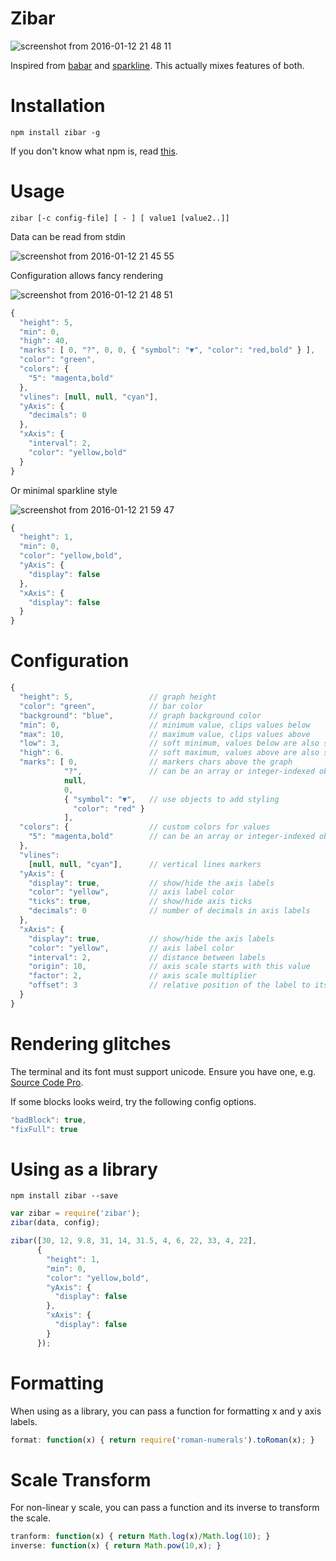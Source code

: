 # Zibar

![screenshot from 2016-01-12 21 48 11](https://cloud.githubusercontent.com/assets/692124/12276730/9e8ace9a-b977-11e5-8628-5b89d6486b00.png)

Inspired from [babar](https://www.npmjs.com/package/babar) and [sparkline](https://www.npmjs.com/package/sparkline). This actually mixes features of both.

# Installation
```
npm install zibar -g
```  
If you don't know what npm is, read [this](https://docs.npmjs.com/getting-started/installing-node).

# Usage
```
zibar [-c config-file] [ - ] [ value1 [value2..]]
```  
Data can be read from stdin

![screenshot from 2016-01-12 21 45 55](https://cloud.githubusercontent.com/assets/692124/12276739/ab60a37e-b977-11e5-94e8-0c370b3e6f8e.png)

Configuration allows fancy rendering

![screenshot from 2016-01-12 21 48 51](https://cloud.githubusercontent.com/assets/692124/12276759/dc1741f8-b977-11e5-9dd2-e551d17eaaf6.png)

```javascript
{
  "height": 5,
  "min": 0,
  "high": 40,
  "marks": [ 0, "?", 0, 0, { "symbol": "▼", "color": "red,bold" } ],
  "color": "green",
  "colors": {
    "5": "magenta,bold"
  },
  "vlines": [null, null, "cyan"],
  "yAxis": {
    "decimals": 0
  },
  "xAxis": {
    "interval": 2,
    "color": "yellow,bold"
  }
}
```

Or minimal sparkline style

![screenshot from 2016-01-12 21 59 47](https://cloud.githubusercontent.com/assets/692124/12276751/d128c0d2-b977-11e5-9ff7-b2bbc95033cb.png)

```javascript
{
  "height": 1,
  "min": 0,
  "color": "yellow,bold",
  "yAxis": {
    "display": false
  },
  "xAxis": {
    "display": false
  }
}
```

# Configuration

```javascript
{
  "height": 5,                 // graph height
  "color": "green",            // bar color
  "background": "blue",        // graph background color
  "min": 0,                    // minimum value, clips values below
  "max": 10,                   // maximum value, clips values above
  "low": 3,                    // soft minimum, values below are also shown
  "high": 6.                   // soft maximum, values above are also shown
  "marks": [ 0,                // markers chars above the graph
            "?",               // can be an array or integer-indexed object
            null,
            0,
            { "symbol": "▼",   // use objects to add styling
              "color": "red" }
            ],
  "colors": {                  // custom colors for values
    "5": "magenta,bold"        // can be an array or integer-indexed object
  },
  "vlines":
    [null, null, "cyan"],      // vertical lines markers
  "yAxis": {
    "display": true,           // show/hide the axis labels
    "color": "yellow",         // axis label color
    "ticks": true,             // show/hide axis ticks
    "decimals": 0              // number of decimals in axis labels
  },
  "xAxis": {
    "display": true,           // show/hide the axis labels
    "color": "yellow",         // axis label color
    "interval": 2,             // distance between labels
    "origin": 10,              // axis scale starts with this value
    "factor": 2,               // axis scale multiplier
    "offset": 3                // relative position of the label to its default
  }
}
```

# Rendering glitches

The terminal and its font must support unicode. Ensure you have one, e.g. [Source Code Pro](https://github.com/adobe-fonts/source-code-pro).

If some blocks looks weird, try the following config options.
```javascript
"badBlock": true,
"fixFull": true
```

# Using as a library

```
npm install zibar --save
```

```javascript
var zibar = require('zibar');
zibar(data, config);
```

```javascript
zibar([30, 12, 9.8, 31, 14, 31.5, 4, 6, 22, 33, 4, 22],
      {
        "height": 1,
        "min": 0,
        "color": "yellow,bold",
        "yAxis": {
          "display": false
        },
        "xAxis": {
          "display": false
        }
      });
```

# Formatting

When using as a library, you can pass a function for formatting x and y axis labels.

```javascript
format: function(x) { return require('roman-numerals').toRoman(x); }
```

# Scale Transform

For non-linear y scale, you can pass a function and its inverse to transform the scale.

```javascript
tranform: function(x) { return Math.log(x)/Math.log(10); }
inverse: function(x) { return Math.pow(10,x); }
```
